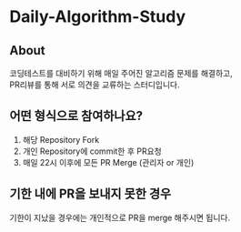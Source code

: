 # Daily-Algorithm-Study
## About

코딩테스트를 대비하기 위해 매일 주어진 알고리즘 문제를 해결하고, 
<br>
PR리뷰를 통해 서로 의견을 교류하는 스터디입니다.

## 어떤 형식으로 참여하나요?

1. 해당 Repository Fork
2. 개인 Repository에 commit한 후 PR요청
3. 매일 22시 이후에 모든 PR Merge (관리자 or 개인)

## 기한 내에 PR을 보내지 못한 경우

기한이 지났을 경우에는 개인적으로 PR을 merge 해주시면 됩니다.

